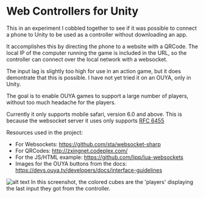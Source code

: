 Web Controllers for Unity
=============

This in an experiment I cobbled together to see if it was possible to connect a phone to Unity to be used as a controller without downloading an app.

It accomplishes this by directing the phone to a website with a QRCode.
The local IP of the computer running the game is included in the URL, so the controller can connect over the local network with a websocket.

The input lag is slightly too high for use in an action game, but it does demontrate that this is possible.
I have not yet tried it on an OUYA, only in Unity.

The goal is to enable OUYA games to support a large number of players, without too much headache for the players.

Currently it only supports mobile safari, version 6.0 and above. This is because the websocket server it uses only supports [RFC 6455](http://tools.ietf.org/html/rfc6455)

Resources used in the project:
- For Websockets: https://github.com/sta/websocket-sharp
- For QRCodes: http://zxingnet.codeplex.com/
- For the JS/HTML example: https://github.com/lipp/lua-websockets
- Images for the OUYA buttons from the docs: https://devs.ouya.tv/developers/docs/interface-guidelines


![alt text](http://www.yazarmediagroup.com/ouya/images/web-controllers-for-unity.png "Screenshot")
In this screenshot, the colored cubes are the 'players' displaying the last input they got from the controller.
